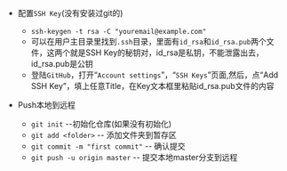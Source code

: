 
+ 配置`SSH Key`(没有安装过git的)
    + `ssh-keygen -t rsa -C "youremail@example.com"`
    + 可以在用户主目录里找到`.ssh`目录，里面有`id_rsa`和`id_rsa.pub`两个文件，这两个就是SSH Key的秘钥对，id_rsa是私钥，不能泄露出去，id_rsa.pub是公钥
    + 登陆`GitHub`，打开“`Account settings`”，“`SSH Keys`”页面,然后，点“Add SSH Key”，填上任意Title，在Key文本框里粘贴id_rsa.pub文件的内容

+ Push本地到远程
    + `git init` --初始化仓库(如果没有初始化)
    + `git add <folder>` -- 添加文件夹到暂存区
    + `git commit -m "first commit"` -- 确认提交
    + `git push -u origin master` -- 提交本地master分支到远程

